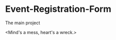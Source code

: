 Event-Registration-Form
=======================
The main project

<Mind's a mess, heart's a wreck.>
